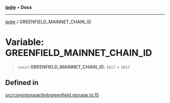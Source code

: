 [**ipdw**](../README.md) • **Docs**

***

[ipdw](../globals.md) / GREENFIELD\_MAINNET\_CHAIN\_ID

# Variable: GREENFIELD\_MAINNET\_CHAIN\_ID

> `const` **GREENFIELD\_MAINNET\_CHAIN\_ID**: `1017` = `1017`

## Defined in

[src/core/storage/bnbgreenfield.storage.ts:15](https://github.com/humandataincome/ipdw/blob/cffd44f47ee394d38eaa57c50e77342565775d5e/src/core/storage/bnbgreenfield.storage.ts#L15)
